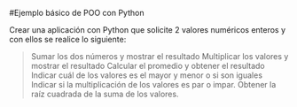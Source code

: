 #Ejemplo básico de POO con Python

Crear una aplicación con Python que solicite 2 valores numéricos enteros y con ellos se realice lo siguiente:

>Sumar los dos números y mostrar el resultado
>Multiplicar los valores y mostrar el resultado
>Calcular el promedio y obtener el resultado
>Indicar cuál de los valores es el mayor y menor o si son iguales
>Indicar si la multiplicación de los valores es par o impar.
>Obtener la raíz cuadrada de la suma de los valores.
